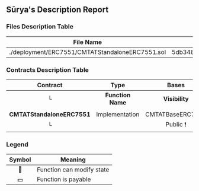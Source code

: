 ## Sūrya's Description Report

### Files Description Table


|  File Name  |  SHA-1 Hash  |
|-------------|--------------|
| ./deployment/ERC7551/CMTATStandaloneERC7551.sol | 5db348a3327b09c23958c7c8cd34e2ad05e46764 |


### Contracts Description Table


|  Contract  |         Type        |       Bases      |                  |                 |
|:----------:|:-------------------:|:----------------:|:----------------:|:---------------:|
|     └      |  **Function Name**  |  **Visibility**  |  **Mutability**  |  **Modifiers**  |
||||||
| **CMTATStandaloneERC7551** | Implementation | CMTATBaseERC7551 |||
| └ | <Constructor> | Public ❗️ | 🛑  | ERC2771Module |


### Legend

|  Symbol  |  Meaning  |
|:--------:|-----------|
|    🛑    | Function can modify state |
|    💵    | Function is payable |
